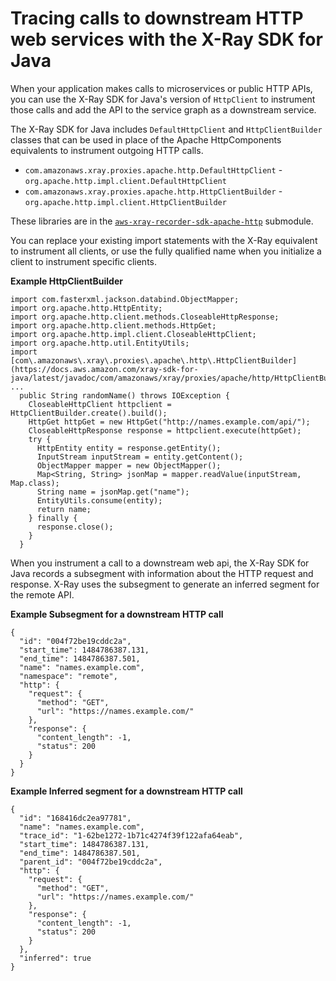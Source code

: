 # Tracing calls to downstream HTTP web services with the X\-Ray SDK for Java<a name="xray-sdk-java-httpclients"></a>

When your application makes calls to microservices or public HTTP APIs, you can use the X\-Ray SDK for Java's version of `HttpClient` to instrument those calls and add the API to the service graph as a downstream service\.

The X\-Ray SDK for Java includes `DefaultHttpClient` and `HttpClientBuilder` classes that can be used in place of the Apache HttpComponents equivalents to instrument outgoing HTTP calls\.
+ `com.amazonaws.xray.proxies.apache.http.DefaultHttpClient` \- `org.apache.http.impl.client.DefaultHttpClient`
+ `com.amazonaws.xray.proxies.apache.http.HttpClientBuilder` \- `org.apache.http.impl.client.HttpClientBuilder`

These libraries are in the [`aws-xray-recorder-sdk-apache-http`](xray-sdk-java.md) submodule\.

You can replace your existing import statements with the X\-Ray equivalent to instrument all clients, or use the fully qualified name when you initialize a client to instrument specific clients\.

**Example HttpClientBuilder**  

```
import com.fasterxml.jackson.databind.ObjectMapper;
import org.apache.http.HttpEntity;
import org.apache.http.client.methods.CloseableHttpResponse;
import org.apache.http.client.methods.HttpGet;
import org.apache.http.impl.client.CloseableHttpClient;
import org.apache.http.util.EntityUtils;
import [com\.amazonaws\.xray\.proxies\.apache\.http\.HttpClientBuilder](https://docs.aws.amazon.com/xray-sdk-for-java/latest/javadoc/com/amazonaws/xray/proxies/apache/http/HttpClientBuilder.html);
...
  public String randomName() throws IOException {
    CloseableHttpClient httpclient = HttpClientBuilder.create().build();
    HttpGet httpGet = new HttpGet("http://names.example.com/api/");
    CloseableHttpResponse response = httpclient.execute(httpGet);
    try {
      HttpEntity entity = response.getEntity();
      InputStream inputStream = entity.getContent();
      ObjectMapper mapper = new ObjectMapper();
      Map<String, String> jsonMap = mapper.readValue(inputStream, Map.class);
      String name = jsonMap.get("name");
      EntityUtils.consume(entity);
      return name;
    } finally {
      response.close();
    }
  }
```

When you instrument a call to a downstream web api, the X\-Ray SDK for Java records a subsegment with information about the HTTP request and response\. X\-Ray uses the subsegment to generate an inferred segment for the remote API\.

**Example Subsegment for a downstream HTTP call**  

```
{
  "id": "004f72be19cddc2a",
  "start_time": 1484786387.131,
  "end_time": 1484786387.501,
  "name": "names.example.com",
  "namespace": "remote",
  "http": {
    "request": {
      "method": "GET",
      "url": "https://names.example.com/"
    },
    "response": {
      "content_length": -1,
      "status": 200
    }
  }
}
```

**Example Inferred segment for a downstream HTTP call**  

```
{
  "id": "168416dc2ea97781",
  "name": "names.example.com",
  "trace_id": "1-62be1272-1b71c4274f39f122afa64eab",
  "start_time": 1484786387.131,
  "end_time": 1484786387.501,
  "parent_id": "004f72be19cddc2a",
  "http": {
    "request": {
      "method": "GET",
      "url": "https://names.example.com/"
    },
    "response": {
      "content_length": -1,
      "status": 200
    }
  },
  "inferred": true
}
```